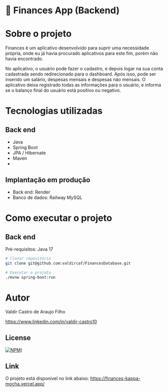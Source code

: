 # 💸 Finances App (Backend)

# Sobre o projeto

Finances é um aplicativo desenvolvido para suprir uma necessidade própria, onde eu já havia procurado aplicativos para este fim, porém não havia encontrado.

No aplicativo, o usuário pode fazer o cadastro, e depois logar na sua conta cadastrada sendo redirecionado para o dashboard. Após isso, pode ser inserido um salário,
despesas mensais e despesas não mensais. O aplicativo deixa registrado todas as informações para o usuário, e informa se o balanço final do usuário está positivo ou negativo.

# Tecnologias utilizadas
## Back end
- Java
- Spring Boot
- JPA / Hibernate
- Maven
- 
## Implantação em produção
- Back end: Render
- Banco de dados: Railway MySQL

# Como executar o projeto

## Back end
Pré-requisitos: Java 17

```bash
# Clonar repositório
git clone git@github.com:valdircaf/FinancesDatabase.git

# Executar o projeto
./mvnw spring-boot:run
```

# Autor
Valdir Castro de Araujo Filho

https://www.linkedin.com/in/valdir-castro10

## License
[![NPM](https://img.shields.io/npm/l/react)](https://github.com/valdircaf/FinancesDatabase/blob/main/LICENSE)) 

## Link
O projeto está disponível no link abaixo:
https://finances-kappa-mocha.vercel.app/

